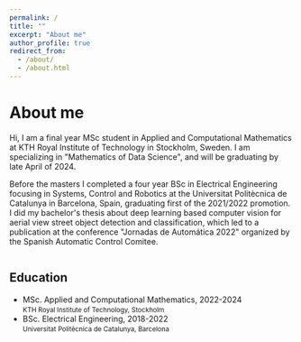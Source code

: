 ```yaml
---
permalink: /
title: ""
excerpt: "About me"
author_profile: true
redirect_from: 
  - /about/
  - /about.html
---
```

About me
======
<p class="text-justify">

Hi, I am a final year MSc student in Applied and Computational Mathematics at KTH Royal Institute of Technology in Stockholm, Sweden. I am specializing in "Mathematics of Data Science", and will be graduating by late April of 2024.  <P></p>
<p class="text-justify">
Before the masters I completed a four year BSc in Electrical Engineering focusing in Systems, Control and Robotics at the Universitat Politècnica de Catalunya in Barcelona, Spain, graduating first of the 2021/2022 promotion. I did my bachelor's thesis about deep learning based computer vision for aerial view street object detection and classification, which led to a publication at the conference "Jornadas de Automática 2022" organized by the Spanish Automatic Control Comitee.
</p>





</div>

<div class="column"><h2>Education</h2>
<ul>
  <li>MSc. Applied and Computational Mathematics, 2022-2024 <br><small>KTH Royal Institute of Technology, Stockholm</small></li>
  <li>BSc. Electrical Engineering, 2018-2022 <br><small>Universitat Politècnica de Catalunya, Barcelona</small> </li>
</ul>

</div>
